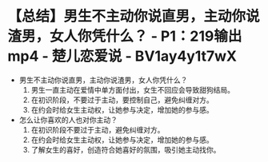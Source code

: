 # 【总结】男生不主动你说直男，主动你说渣男，女人你凭什么？ - P1：219输出mp4 - 楚儿恋爱说 - BV1ay4y1t7wX

-   男生不主动你说直男，主动你说渣男，女人你凭什么？
    1.  男生一直主动在爱情中单方面付出，女生不回应会导致甜狗结局。
    2.  在初识阶段，不要过于主动，要控制自己，避免纠缠对方。
    3.  在约会时给女生主动权，让她参与决定，增加她的参与感。
-   怎么让你喜欢的人也对你主动？
    1.  在初识阶段不要过于主动，避免纠缠对方。
    2.  在约会时给女生主动权，让她参与决定，增加她的参与感。
    3.  了解女生的喜好，创造符合她喜好的氛围，吸引她主动找你。